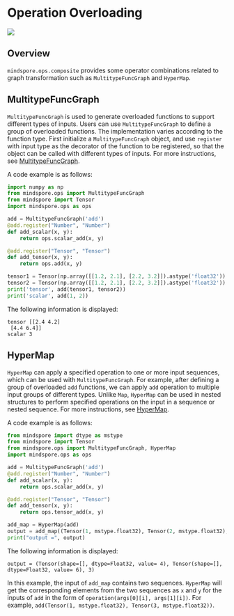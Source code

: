 # Operation Overloading

<a href="https://gitee.com/mindspore/docs/blob/master/tutorials/experts/source_en/operation/op_overload.md" target="_blank"><img src="https://mindspore-website.obs.cn-north-4.myhuaweicloud.com/website-images/master/resource/_static/logo_source_en.png"></a>

## Overview

`mindspore.ops.composite` provides some operator combinations related to graph transformation such as `MultitypeFuncGraph` and `HyperMap`.

## MultitypeFuncGraph

`MultitypeFuncGraph` is used to generate overloaded functions to support different types of inputs. Users can use `MultitypeFuncGraph` to define a group of overloaded functions. The implementation varies according to the function type. First initialize a `MultitypeFuncGraph` object, and use `register` with input type as the decorator of the function to be registered, so that the object can be called with different types of inputs. For more instructions, see [MultitypeFuncGraph](https://www.mindspore.cn/docs/en/master/api_python/ops/mindspore.ops.MultitypeFuncGraph.html).

A code example is as follows:

```python
import numpy as np
from mindspore.ops import MultitypeFuncGraph
from mindspore import Tensor
import mindspore.ops as ops

add = MultitypeFuncGraph('add')
@add.register("Number", "Number")
def add_scalar(x, y):
    return ops.scalar_add(x, y)

@add.register("Tensor", "Tensor")
def add_tensor(x, y):
    return ops.add(x, y)

tensor1 = Tensor(np.array([[1.2, 2.1], [2.2, 3.2]]).astype('float32'))
tensor2 = Tensor(np.array([[1.2, 2.1], [2.2, 3.2]]).astype('float32'))
print('tensor', add(tensor1, tensor2))
print('scalar', add(1, 2))
```

The following information is displayed:

```text
tensor [[2.4 4.2]
 [4.4 6.4]]
scalar 3
```

## HyperMap

`HyperMap` can apply a specified operation to one or more input sequences, which can be used with `MultitypeFuncGraph`. For example, after defining a group of overloaded `add` functions, we can apply `add` operation to multiple input groups of different types. Unlike `Map`, `HyperMap` can be used in nested structures to perform specified operations on the input in a sequence or nested sequence. For more instructions, see [HyperMap](https://www.mindspore.cn/docs/en/master/api_python/ops/mindspore.ops.HyperMap.html).

A code example is as follows:

```python
from mindspore import dtype as mstype
from mindspore import Tensor
from mindspore.ops import MultitypeFuncGraph, HyperMap
import mindspore.ops as ops

add = MultitypeFuncGraph('add')
@add.register("Number", "Number")
def add_scalar(x, y):
    return ops.scalar_add(x, y)

@add.register("Tensor", "Tensor")
def add_tensor(x, y):
    return ops.tensor_add(x, y)

add_map = HyperMap(add)
output = add_map((Tensor(1, mstype.float32), Tensor(2, mstype.float32), 1), (Tensor(3, mstype.float32), Tensor(4, mstype.float32), 2))
print("output =", output)
```

The following information is displayed:

```text
output = (Tensor(shape=[], dtype=Float32, value= 4), Tensor(shape=[], dtype=Float32, value= 6), 3)
```

In this example, the input of `add_map` contains two sequences. `HyperMap` will get the corresponding elements from the two sequences as `x` and `y` for the inputs of `add` in the form of `operation(args[0][i], args[1][i])`. For example, `add(Tensor(1, mstype.float32), Tensor(3, mstype.float32))`.

